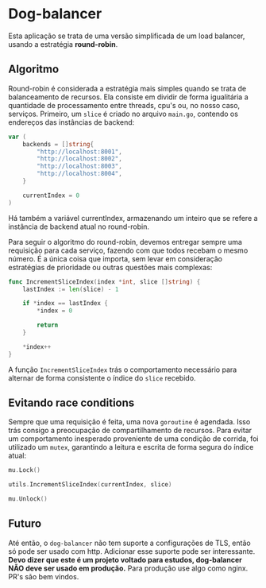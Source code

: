 # Dog-balancer

Esta aplicação se trata de uma versão simplificada de um load balancer, usando a estratégia **round-robin**.

## Algoritmo

Round-robin é considerada a estratégia mais simples quando se trata de balanceamento de recursos. Ela consiste em dividir de forma igualitária a quantidade de processamento entre threads, cpu's ou, no nosso caso, serviços. Primeiro, um `slice` é criado no arquivo `main.go`, contendo os endereços das instâncias de backend:

```go
var (
	backends = []string{
		"http://localhost:8001",
		"http://localhost:8002",
		"http://localhost:8003",
		"http://localhost:8004",
	}

	currentIndex = 0
)
```

Há também a variável currentIndex, armazenando um inteiro que se refere a instância de backend atual no round-robin.

Para seguir o algoritmo do round-robin, devemos entregar sempre uma requisição para cada serviço, fazendo com que todos recebam o mesmo número. É a única coisa que importa, sem levar em consideração estratégias de prioridade ou outras questões mais complexas:

```go
func IncrementSliceIndex(index *int, slice []string) {
	lastIndex := len(slice) - 1

	if *index == lastIndex {
		*index = 0

		return
	}

	*index++
}
```

A função `IncrementSliceIndex` trás o comportamento necessário para alternar de forma consistente o índice do `slice` recebido.

## Evitando race conditions

Sempre que uma requisição é feita, uma nova `goroutine` é agendada. Isso trás consigo a preocupação de compartilhamento de recursos. Para evitar um comportamento inesperado proveniente de uma condição de corrida, foi utilizado um `mutex`, garantindo a leitura e escrita de forma segura do índice atual:

```go
mu.Lock()

utils.IncrementSliceIndex(currentIndex, slice)

mu.Unlock()
```

## Futuro

Até então, o `dog-balancer` não tem suporte a configurações de TLS, então só pode ser usado com http. Adicionar esse suporte pode ser interessante. **Devo dizer que este é um projeto voltado para estudos, dog-balancer NÃO deve ser usado em produção.** Para produção use algo como nginx. PR's são bem vindos.

